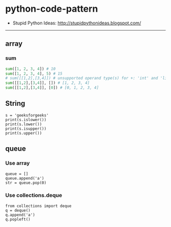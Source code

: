 # python-code-pattern

* Stupid Python Ideas:
http://stupidpythonideas.blogspot.com/

--- 

## array

### sum

```python
sum([1, 2, 3, 4]) # 10
sum([1, 2, 3, 4], 5) # 15
# sum([[1,2],[3,4]]) # unsupported operand type(s) for +: 'int' and 'list'
sum([[1,2],[3,4]], []) # [1, 2, 3, 4]
sum([[1,2],[3,4]], [0]) # [0, 1, 2, 3, 4]
```


## String
```
s = 'geeksforgeeks'
print(s.islower())
print(s.lower())
print(s.isupper())
print(s.upper())
```

## queue

### Use array
```
queue = []
queue.append('a')
str = queue.pop(0)
```

### Use collections.deque
```
from collections import deque
q = deque()
q.append('a')
q.popleft()
```
